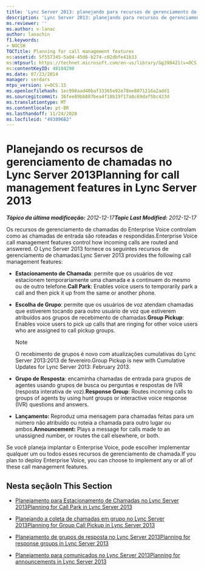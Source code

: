 ```yaml
---
title: 'Lync Server 2013: planejando para recursos de gerenciamento de chamadas'
description: 'Lync Server 2013: planejando para recursos de gerenciamento de chamadas.'
ms.reviewer: ''
ms.author: v-lanac
author: lanachin
f1.keywords:
- NOCSH
TOCTitle: Planning for call management features
ms:assetid: 5f557345-5a04-45d6-b274-c02dbfe41b33
ms:mtpsurl: https://technet.microsoft.com/en-us/library/Gg398421(v=OCS.15)
ms:contentKeyID: 48184298
ms.date: 07/23/2014
manager: serdars
mtps_version: v=OCS.15
ms.openlocfilehash: 1ec990aad40baf33365e92e78ee8071216a2add1
ms.sourcegitcommit: 36fee89bb887bea4f18b19f17a8c69daf5bc423d
ms.translationtype: MT
ms.contentlocale: pt-BR
ms.lasthandoff: 11/24/2020
ms.locfileid: "49389682"
---
```

# <a name="planning-for-call-management-features-in-lync-server-2013"></a><span data-ttu-id="e6c08-103">Planejando os recursos de gerenciamento de chamadas no Lync Server 2013</span><span class="sxs-lookup"><span data-stu-id="e6c08-103">Planning for call management features in Lync Server 2013</span></span>

<div data-xmlns="http://www.w3.org/1999/xhtml">

<div class="topic" data-xmlns="http://www.w3.org/1999/xhtml" data-msxsl="urn:schemas-microsoft-com:xslt" data-cs="https://msdn.microsoft.com/">

<div data-asp="https://msdn2.microsoft.com/asp">



</div>

<div id="mainSection">

<div id="mainBody"><span data-ttu-id="e6c08-104">

<span> </span></span><span class="sxs-lookup"><span data-stu-id="e6c08-104">

<span> </span></span></span>

<span data-ttu-id="e6c08-105">_**Tópico da última modificação:** 2012-12-17_</span><span class="sxs-lookup"><span data-stu-id="e6c08-105">_**Topic Last Modified:** 2012-12-17_</span></span>

<span data-ttu-id="e6c08-106">Os recursos de gerenciamento de chamadas do Enterprise Voice controlam como as chamadas de entrada são roteadas e respondidas.</span><span class="sxs-lookup"><span data-stu-id="e6c08-106">Enterprise Voice call management features control how incoming calls are routed and answered.</span></span> <span data-ttu-id="e6c08-107">O Lync Server 2013 fornece os seguintes recursos de gerenciamento de chamadas:</span><span class="sxs-lookup"><span data-stu-id="e6c08-107">Lync Server 2013 provides the following call management features:</span></span>

  - <span data-ttu-id="e6c08-108">**Estacionamento de Chamada**: permite que os usuários de voz estacionem temporariamente uma chamada e a continuem do mesmo ou de outro telefone.</span><span class="sxs-lookup"><span data-stu-id="e6c08-108">**Call Park**:   Enables voice users to temporarily park a call and then pick it up from the same or another phone.</span></span>

  - <span data-ttu-id="e6c08-109">**Escolha de Grupo**: permite que os usuários de voz atendam chamadas que estiverem tocando para outro usuário de voz  que estiverem atribuídos aos grupos de recebimento de chamadas.</span><span class="sxs-lookup"><span data-stu-id="e6c08-109">**Group Pickup**:   Enables voice users to pick up calls that are ringing for other voice users who are assigned to call pickup groups.</span></span>
    
    <div>
    

    > [!NOTE]  
    > <span data-ttu-id="e6c08-110">O recebimento de grupos é novo com atualizações cumulativas do Lync Server 2013:2013 de fevereiro.</span><span class="sxs-lookup"><span data-stu-id="e6c08-110">Group Pickup is new with Cumulative Updates for Lync Server 2013: February 2013.</span></span>

    
    </div>

  - <span data-ttu-id="e6c08-111">**Grupo de Resposta**: encaminha chamadas de entrada para grupos de agentes usando grupos de busca ou perguntas e respostas de IVR (resposta interativa de voz).</span><span class="sxs-lookup"><span data-stu-id="e6c08-111">**Response Group**:   Routes incoming calls to groups of agents by using hunt groups or interactive voice response (IVR) questions and answers.</span></span>

  - <span data-ttu-id="e6c08-112">**Lançamento:**    Reproduz uma mensagem para chamadas feitas para um número não atribuído ou roteia a chamada para outro lugar ou ambos.</span><span class="sxs-lookup"><span data-stu-id="e6c08-112">**Announcement:**    Plays a message for calls made to an unassigned number, or routes the call elsewhere, or both.</span></span>

<span data-ttu-id="e6c08-113">Se você planeja implantar o Enterprise Voice, pode escolher implementar qualquer um ou todos esses recursos de gerenciamento de chamada.</span><span class="sxs-lookup"><span data-stu-id="e6c08-113">If you plan to deploy Enterprise Voice, you can choose to implement any or all of these call management features.</span></span>

<div>

## <a name="in-this-section"></a><span data-ttu-id="e6c08-114">Nesta seção</span><span class="sxs-lookup"><span data-stu-id="e6c08-114">In This Section</span></span>

  - [<span data-ttu-id="e6c08-115">Planejamento para Estacionamento de Chamadas no Lync Server 2013</span><span class="sxs-lookup"><span data-stu-id="e6c08-115">Planning for Call Park in Lync Server 2013</span></span>](lync-server-2013-planning-for-call-park.md)

  - [<span data-ttu-id="e6c08-116">Planejando a coleta de chamadas em grupo no Lync Server 2013</span><span class="sxs-lookup"><span data-stu-id="e6c08-116">Planning for Group Call Pickup in Lync Server 2013</span></span>](lync-server-2013-planning-for-group-call-pickup.md)

  - [<span data-ttu-id="e6c08-117">Planejamento de grupos de resposta no Lync Server 2013</span><span class="sxs-lookup"><span data-stu-id="e6c08-117">Planning for response groups in Lync Server 2013</span></span>](lync-server-2013-planning-for-response-groups.md)

  - [<span data-ttu-id="e6c08-118">Planejamento para comunicados no Lync Server 2013</span><span class="sxs-lookup"><span data-stu-id="e6c08-118">Planning for announcements in Lync Server 2013</span></span>](lync-server-2013-planning-for-announcements.md)

<span data-ttu-id="e6c08-119"></div>

</div>

<span> </span>

</div>

</div>

</span><span class="sxs-lookup"><span data-stu-id="e6c08-119"></div>

</div>

<span> </span>

</div>

</div>

</span></span></div>

